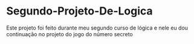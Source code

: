 # Segundo-Projeto-De-Logica
Este projeto foi feito durante meu segundo curso de lógica e nele eu dou continuação no projeto do jogo do número secreto

